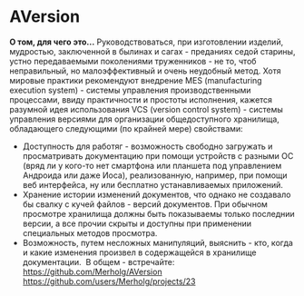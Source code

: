 # AVersion

**О том, для чего это...**
Руководствоваться, при изготовлении изделий, мудростью, заключенной в былинах и сагах - преданиях седой старины, устно передаваемыми поколениями труженников - не то, чтоб неправильный, но малоэффективный и очень неудобный метод. Хотя мировые практики рекомендуют внедрение MES (manufacturing execution system) - системы управления производственными процессами, ввиду практичности и простоты исполнения, кажется разумной идея использования VCS (version control system) - системы управления версиями для организации общедоступного хранилища, обладающего следующими (по крайней мере) свойствами:
- Доступность для работяг - возможность свободно загружать и просматривать документацию при помощи устройств с разными ОС (вряд ли у кого-то нет смартфона или планшета под управлением Андроида или даже Иоса), реализованную, например, при помощи веб интерфейса, ну или бесплатно устанавливаемых приложений.
- Хранение истории изменений документов, что однако не создавало бы свалку с кучей файлов - версий документов. При обычном просмотре хранилища должны быть показываемы только последнии версии, а все прочии скрыты и доступны при применении специальных методов просмотра.
- Возможность, путем несложных манипуляций, выяснить - кто, когда и какие изменения произвел в содержащейся в хранилище документации.
​
В общем - встречайте: 
https://github.com/Merholg/AVersion
https://github.com/users/Merholg/projects/23
